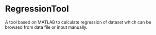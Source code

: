 # RegressionTool
A tool based on MATLAB to calculate regression of dataset which can be browsed from data file or input manually. 
